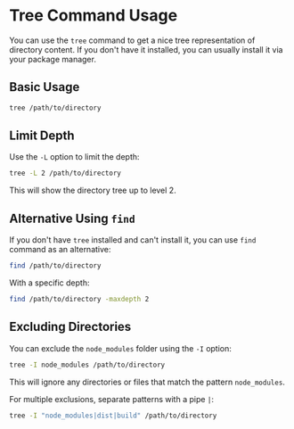 # Tree Command Usage

You can use the `tree` command to get a nice tree representation of directory content. If you don't have it installed, you can usually install it via your package manager.

## Basic Usage
```bash
tree /path/to/directory
```

## Limit Depth
Use the `-L` option to limit the depth:
```bash
tree -L 2 /path/to/directory
```
This will show the directory tree up to level 2.

## Alternative Using `find`
If you don't have `tree` installed and can't install it, you can use `find` command as an alternative:
```bash
find /path/to/directory
```

With a specific depth:
```bash
find /path/to/directory -maxdepth 2
```

## Excluding Directories
You can exclude the `node_modules` folder using the `-I` option:
```bash
tree -I node_modules /path/to/directory
```
This will ignore any directories or files that match the pattern `node_modules`.

For multiple exclusions, separate patterns with a pipe `|`:
```bash
tree -I "node_modules|dist|build" /path/to/directory
```